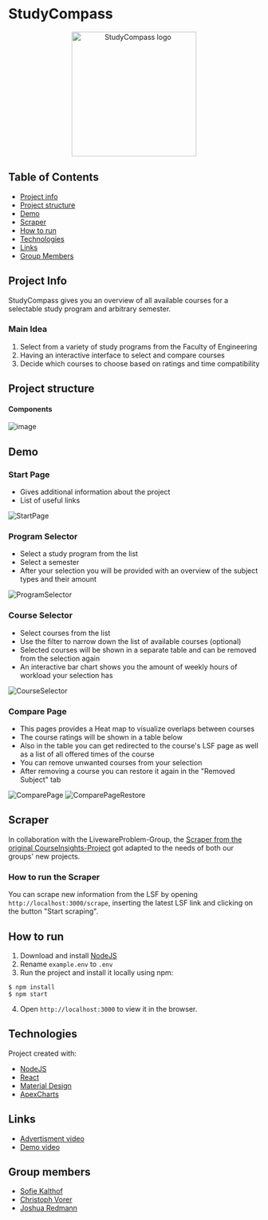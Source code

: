 # StudyCompass
<p align="center">
<img height="250px" src="https://user-images.githubusercontent.com/42224338/127767915-46af828c-f15c-4367-a5bf-0620a8ad269c.png" alt="StudyCompass logo"> </br>
</p>

## Table of Contents

- [Project info](#project-info)
- [Project structure](#project-structure)
- [Demo](#demo)
- [Scraper](#scraper)
- [How to run](#how-to-run)
- [Technologies](#technologies)
- [Links](#links)
- [Group Members](#group-members)

## Project Info

StudyCompass gives you an overview of all available courses for a selectable study program and arbitrary semester.

### Main Idea
1. Select from a variety of study programs from the Faculty of Engineering
2. Having an interactive interface to select and compare courses
3. Decide which courses to choose based on ratings and time compatibility

## Project structure
#### Components
![image](https://user-images.githubusercontent.com/42224338/127767789-ae1bbb57-80af-481c-a3b1-0a3f3559b988.png)

## Demo

### Start Page
- Gives additional information about the project
- List of useful links

![StartPage](https://user-images.githubusercontent.com/42224338/127767803-84ea5a6d-3084-4b32-8992-e77a9992750b.png)


### Program Selector
- Select a study program from the list
- Select a semester
- After your selection you will be provided with an overview of the subject types and their amount

![ProgramSelector](https://user-images.githubusercontent.com/42224338/127767806-1586a52b-3c2c-4153-9a05-d5e553f4a8a7.png)


### Course Selector
- Select courses from the list
- Use the filter to narrow down the list of available courses (optional)
- Selected courses will be shown in a separate table and can be removed from the selection again
- An interactive bar chart shows you the amount of weekly hours of workload your selection has

![CourseSelector](https://user-images.githubusercontent.com/42224338/127767810-05df5ea5-5ee9-4cd4-9b9d-bf36eb3d127e.png)

### Compare Page
- This pages provides a Heat map to visualize overlaps between courses
- The course ratings will be shown in a table below
- Also in the table you can get redirected to the course's LSF page as well as a list of all offered times of the course
- You can remove unwanted courses from your selection
- After removing a course you can restore it again in the "Removed Subject" tab

![ComparePage](https://user-images.githubusercontent.com/42224338/127767814-c1e53fa0-2633-4fba-9f38-d99961ba3a48.png)
![ComparePageRestore](https://user-images.githubusercontent.com/42224338/127767816-15570bae-01ea-4035-8a12-36c8add8e252.png)


## Scraper

In collaboration with the LivewareProblem-Group, the [Scraper from the original CourseInsights-Project](https://github.com/FloRich/uni-due-course-catalog-scraper) got adapted to the needs of both our groups' new projects.

### How to run the Scraper

You can scrape new information from the LSF by opening ```http://localhost:3000/scrape```, inserting the latest LSF link and clicking on the button "Start scraping".

## How to run

1. Download and install [NodeJS](https://nodejs.org/de/download/)
2. Rename ```example.env``` to ```.env```
3. Run the project and install it locally using npm:
```
$ npm install
$ npm start
```
4. Open ```http://localhost:3000``` to view it in the browser.
 
## Technologies
Project created with:
- [NodeJS](https://nodejs.org/de/download/)
- [React](https://reactjs.org/docs/getting-started.html)
- [Material Design](https://material-ui.com/getting-started/installation/)
- [ApexCharts](https://apexcharts.com/docs/react-charts/)

## Links
- [Advertisment video](https://youtu.be/7DCxgKcqt2I)
- [Demo video](https://youtu.be/hCVRObKLFzg)

## Group members
- [Sofie Kalthof](https://github.com/sofiekalthof)
- [Christoph Vorer](https://github.com/ChrizzieSFN)
- [Joshua Redmann](https://github.com/Jashnok)
